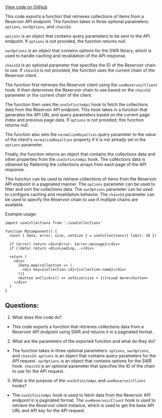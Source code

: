 [View code on GitHub](zoo-labs/zoo/blob/master/ui/src/hooks/useCollections.ts)

This code exports a function that retrieves collections of items from a Reservoir API endpoint. The function takes in three optional parameters: `options`, `swrOptions`, and `chainId`. 

`options` is an object that contains query parameters to be sent to the API endpoint. If `options` is not provided, the function returns null. 

`swrOptions` is an object that contains options for the SWR library, which is used to handle caching and revalidation of the API response. 

`chainId` is an optional parameter that specifies the ID of the Reservoir chain to use. If `chainId` is not provided, the function uses the current chain of the Reservoir client.

The function first retrieves the Reservoir client using the `useReservoirClient` hook. It then determines the Reservoir chain to use based on the `chainId` parameter or the current chain of the client. 

The function then uses the `useInfiniteApi` hook to fetch the collections data from the Reservoir API endpoint. This hook takes in a function that generates the API URL and query parameters based on the current page index and previous page data. If `options` is not provided, this function returns null. 

The function also sets the `normalizeRoyalties` query parameter to the value of the client's `normalizeRoyalties` property if it is not already set in the `options` parameter. 

Finally, the function returns an object that contains the collections data and other properties from the `useInfiniteApi` hook. The collections data is obtained by flattening the collections arrays from each page of the API response. 

This function can be used to retrieve collections of items from the Reservoir API endpoint in a paginated manner. The `options` parameter can be used to filter and sort the collections data. The `swrOptions` parameter can be used to configure caching and revalidation behavior. The `chainId` parameter can be used to specify the Reservoir chain to use if multiple chains are available. 

Example usage:

```
import useCollections from './useCollections'

function MyComponent() {
  const { data, error, size, setSize } = useCollections({ limit: 10 })

  if (error) return <div>Error: {error.message}</div>
  if (!data) return <div>Loading...</div>

  return (
    <div>
      {data.map(collection => (
        <div key={collection.id}>{collection.name}</div>
      ))}
      <button onClick={() => setSize(size + 1)}>Load more</button>
    </div>
  )
}
```
## Questions: 
 1. What does this code do?
- This code exports a function that retrieves collections data from a Reservoir API endpoint using SWR and returns it in a paginated format.

2. What are the parameters of the exported function and what do they do?
- The function takes in three optional parameters: `options`, `swrOptions`, and `chainId`. `options` is an object that contains query parameters for the API request. `swrOptions` is an object that contains options for the SWR hook. `chainId` is an optional parameter that specifies the ID of the chain to use for the API request.
 
3. What is the purpose of the `useInfiniteApi` and `useReservoirClient` hooks?
- The `useInfiniteApi` hook is used to fetch data from the Reservoir API endpoint in a paginated format. The `useReservoirClient` hook is used to retrieve the Reservoir client instance, which is used to get the base API URL and API key for the API request.